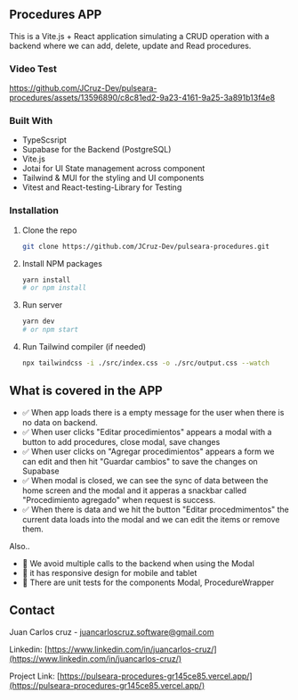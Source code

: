  ## Procedures APP
 This is a Vite.js + React application simulating a CRUD operation with a backend where we can add, delete, update and Read procedures.

### Video Test

https://github.com/JCruz-Dev/pulseara-procedures/assets/13596890/c8c81ed2-9a23-4161-9a25-3a891b13f4e8

### Built With

- TypeScsript
- Supabase for the Backend (PostgreSQL)
- Vite.js
- Jotai for UI State management across component
- Tailwind & MUI for the styling and UI components
- Vitest and React-testing-Library for Testing

### Installation

1. Clone the repo
   ```sh
   git clone https://github.com/JCruz-Dev/pulseara-procedures.git
   ```
2. Install NPM packages
   ```sh
   yarn install
   # or npm install
   ```
3. Run server
   ```sh
   yarn dev
   # or npm start
   ```
4. Run Tailwind compiler (if needed)
   ```sh
   npx tailwindcss -i ./src/index.css -o ./src/output.css --watch
   ```
   <!-- USAGE EXAMPLES -->
## What is covered in the APP

- ✅ When app loads there is a empty message for the user when there is no data on backend.
- ✅ When user clicks "Editar procedimientos" appears a modal with a button to add procedures, close modal, save changes 
- ✅ When user clicks on "Agregar procedimientos" appears a form we can edit and then hit "Guardar cambios" to save the changes on Supabase
- ✅ When modal is closed, we can see the sync of data between the home screen and the modal and it apperas a snackbar called "Procedimiento agregado" when request is success.
- ✅ When there is data and we hit the button "Editar procedmimentos" the current data loads into the modal and we can edit the items or remove them.

Also..
- 🎯 We avoid multiple calls to the backend when using the Modal
- 🎯 it has responsive design for mobile and tablet
- 🎯 There are unit tests for the components Modal, ProcedureWrapper

## Contact

Juan Carlos cruz - juancarloscruz.software@gmail.com

Linkedin: [https://www.linkedin.com/in/juancarlos-cruz/](https://www.linkedin.com/in/juancarlos-cruz/)

Project Link: [https://pulseara-procedures-gr145ce85.vercel.app/](https://pulseara-procedures-gr145ce85.vercel.app/)
